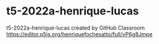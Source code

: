 # t5-2022a-henrique-lucas
t5-2022a-henrique-lucas created by GitHub Classroom
https://editor.p5js.org/henriquefochesatto/full/vP6g8Jmpe
